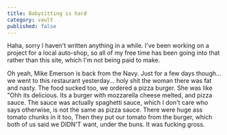 ```yaml
---
title: Babysitting is hard
category: vault
published: false
---
```


Haha, sorry I haven't written anything in a while. I've
been working on a project for a local auto-shop, so all of my free time has
been going into that rather than this site, which I'm not being paid to make.

Oh yeah, Mike Emerson is back from the Navy. Just for a few days though... we
went to this restaurant yesterday... holy shit the woman there was fat and
nasty. The food sucked too, we ordered a pizza burger. She was like "Ohh its
delicious. Its a burger with mozzarella cheese melted, and pizza sauce. The
sauce was actually spaghetti sauce, which I don't care who says otherwise, is
not the same as pizza sauce. There were huge ass tomato chunks in it too, Then
they put our tomato from the burger, which both of us said we DIDN'T want,
under the buns. It was fucking gross.
